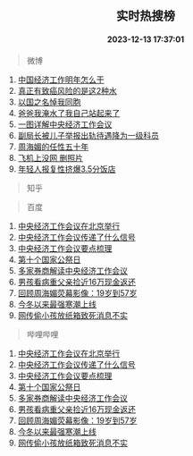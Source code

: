 <div align="center"><h2>实时热搜榜</h2><h4>2023-12-13 17:37:01</h4></div>

> 微博  

1. [中国经济工作明年怎么干](https://s.weibo.com/weibo?q=%23%E4%B8%AD%E5%9B%BD%E7%BB%8F%E6%B5%8E%E5%B7%A5%E4%BD%9C%E6%98%8E%E5%B9%B4%E6%80%8E%E4%B9%88%E5%B9%B2%23&t=31&band_rank=1&Refer=top)<br />
2. [真正有致癌风险的是这2种水](https://s.weibo.com/weibo?q=%23%E7%9C%9F%E6%AD%A3%E6%9C%89%E8%87%B4%E7%99%8C%E9%A3%8E%E9%99%A9%E7%9A%84%E6%98%AF%E8%BF%992%E7%A7%8D%E6%B0%B4%23&t=31&band_rank=2&Refer=top)<br />
3. [以国之名悼我同胞](https://s.weibo.com/weibo?q=%23%E4%BB%A5%E5%9B%BD%E4%B9%8B%E5%90%8D%E6%82%BC%E6%88%91%E5%90%8C%E8%83%9E%23&t=31&band_rank=3&Refer=top)<br />
4. [爸爸我淹水了我自己站起来了](https://s.weibo.com/weibo?q=%23%E7%88%B8%E7%88%B8%E6%88%91%E6%B7%B9%E6%B0%B4%E4%BA%86%E6%88%91%E8%87%AA%E5%B7%B1%E7%AB%99%E8%B5%B7%E6%9D%A5%E4%BA%86%23&t=31&band_rank=4&Refer=top)<br />
5. [一图详解中央经济工作会议](https://s.weibo.com/weibo?q=%23%E4%B8%80%E5%9B%BE%E8%AF%A6%E8%A7%A3%E4%B8%AD%E5%A4%AE%E7%BB%8F%E6%B5%8E%E5%B7%A5%E4%BD%9C%E4%BC%9A%E8%AE%AE%23&t=31&band_rank=5&Refer=top)<br />
6. [副局长被儿子举报出轨待遇降为一级科员](https://s.weibo.com/weibo?q=%23%E5%89%AF%E5%B1%80%E9%95%BF%E8%A2%AB%E5%84%BF%E5%AD%90%E4%B8%BE%E6%8A%A5%E5%87%BA%E8%BD%A8%E5%BE%85%E9%81%87%E9%99%8D%E4%B8%BA%E4%B8%80%E7%BA%A7%E7%A7%91%E5%91%98%23&t=31&band_rank=6&Refer=top)<br />
7. [周海媚的任性五十年](https://s.weibo.com/weibo?q=%E5%91%A8%E6%B5%B7%E5%AA%9A%E7%9A%84%E4%BB%BB%E6%80%A7%E4%BA%94%E5%8D%81%E5%B9%B4&t=31&band_rank=7&Refer=top)<br />
8. [飞机上没网 删照片](https://s.weibo.com/weibo?q=%E9%A3%9E%E6%9C%BA%E4%B8%8A%E6%B2%A1%E7%BD%91%20%E5%88%A0%E7%85%A7%E7%89%87&t=31&band_rank=8&Refer=top)<br />
9. [年轻人报复性挤爆3.5分饭店](https://s.weibo.com/weibo?q=%23%E5%B9%B4%E8%BD%BB%E4%BA%BA%E6%8A%A5%E5%A4%8D%E6%80%A7%E6%8C%A4%E7%88%863.5%E5%88%86%E9%A5%AD%E5%BA%97%23&t=31&band_rank=9&Refer=top)<br />

> 知乎  


> 百度  

1. [中央经济工作会议在北京举行](https://www.baidu.com/s?wd=%E4%B8%AD%E5%A4%AE%E7%BB%8F%E6%B5%8E%E5%B7%A5%E4%BD%9C%E4%BC%9A%E8%AE%AE%E5%9C%A8%E5%8C%97%E4%BA%AC%E4%B8%BE%E8%A1%8C&sa=fyb_news&rsv_dl=fyb_news)<br />
2. [中央经济工作会议传递了什么信号](https://www.baidu.com/s?wd=%E4%B8%AD%E5%A4%AE%E7%BB%8F%E6%B5%8E%E5%B7%A5%E4%BD%9C%E4%BC%9A%E8%AE%AE%E4%BC%A0%E9%80%92%E4%BA%86%E4%BB%80%E4%B9%88%E4%BF%A1%E5%8F%B7&sa=fyb_news&rsv_dl=fyb_news)<br />
3. [中央经济工作会议要点梳理](https://www.baidu.com/s?wd=%E4%B8%AD%E5%A4%AE%E7%BB%8F%E6%B5%8E%E5%B7%A5%E4%BD%9C%E4%BC%9A%E8%AE%AE%E8%A6%81%E7%82%B9%E6%A2%B3%E7%90%86&sa=fyb_news&rsv_dl=fyb_news)<br />
4. [第十个国家公祭日](https://www.baidu.com/s?wd=%E7%AC%AC%E5%8D%81%E4%B8%AA%E5%9B%BD%E5%AE%B6%E5%85%AC%E7%A5%AD%E6%97%A5&sa=fyb_news&rsv_dl=fyb_news)<br />
5. [多家券商解读中央经济工作会议](https://www.baidu.com/s?wd=%E5%A4%9A%E5%AE%B6%E5%88%B8%E5%95%86%E8%A7%A3%E8%AF%BB%E4%B8%AD%E5%A4%AE%E7%BB%8F%E6%B5%8E%E5%B7%A5%E4%BD%9C%E4%BC%9A%E8%AE%AE&sa=fyb_news&rsv_dl=fyb_news)<br />
6. [男孩看病重父亲捡近16万现金返还](https://www.baidu.com/s?wd=%E7%94%B7%E5%AD%A9%E7%9C%8B%E7%97%85%E9%87%8D%E7%88%B6%E4%BA%B2%E6%8D%A1%E8%BF%9116%E4%B8%87%E7%8E%B0%E9%87%91%E8%BF%94%E8%BF%98&sa=fyb_news&rsv_dl=fyb_news)<br />
7. [回顾周海媚荧幕影像：19岁到57岁](https://www.baidu.com/s?wd=%E5%9B%9E%E9%A1%BE%E5%91%A8%E6%B5%B7%E5%AA%9A%E8%8D%A7%E5%B9%95%E5%BD%B1%E5%83%8F%EF%BC%9A19%E5%B2%81%E5%88%B057%E5%B2%81&sa=fyb_news&rsv_dl=fyb_news)<br />
8. [今冬以来最强寒潮上线](https://www.baidu.com/s?wd=%E4%BB%8A%E5%86%AC%E4%BB%A5%E6%9D%A5%E6%9C%80%E5%BC%BA%E5%AF%92%E6%BD%AE%E4%B8%8A%E7%BA%BF&sa=fyb_news&rsv_dl=fyb_news)<br />
9. [网传偷小孩放纸箱致死消息不实](https://www.baidu.com/s?wd=%E7%BD%91%E4%BC%A0%E5%81%B7%E5%B0%8F%E5%AD%A9%E6%94%BE%E7%BA%B8%E7%AE%B1%E8%87%B4%E6%AD%BB%E6%B6%88%E6%81%AF%E4%B8%8D%E5%AE%9E&sa=fyb_news&rsv_dl=fyb_news)<br />

> 哔哩哔哩  

1. [中央经济工作会议在北京举行](https://www.baidu.com/s?wd=%E4%B8%AD%E5%A4%AE%E7%BB%8F%E6%B5%8E%E5%B7%A5%E4%BD%9C%E4%BC%9A%E8%AE%AE%E5%9C%A8%E5%8C%97%E4%BA%AC%E4%B8%BE%E8%A1%8C&sa=fyb_news&rsv_dl=fyb_news)<br />
2. [中央经济工作会议传递了什么信号](https://www.baidu.com/s?wd=%E4%B8%AD%E5%A4%AE%E7%BB%8F%E6%B5%8E%E5%B7%A5%E4%BD%9C%E4%BC%9A%E8%AE%AE%E4%BC%A0%E9%80%92%E4%BA%86%E4%BB%80%E4%B9%88%E4%BF%A1%E5%8F%B7&sa=fyb_news&rsv_dl=fyb_news)<br />
3. [中央经济工作会议要点梳理](https://www.baidu.com/s?wd=%E4%B8%AD%E5%A4%AE%E7%BB%8F%E6%B5%8E%E5%B7%A5%E4%BD%9C%E4%BC%9A%E8%AE%AE%E8%A6%81%E7%82%B9%E6%A2%B3%E7%90%86&sa=fyb_news&rsv_dl=fyb_news)<br />
4. [第十个国家公祭日](https://www.baidu.com/s?wd=%E7%AC%AC%E5%8D%81%E4%B8%AA%E5%9B%BD%E5%AE%B6%E5%85%AC%E7%A5%AD%E6%97%A5&sa=fyb_news&rsv_dl=fyb_news)<br />
5. [多家券商解读中央经济工作会议](https://www.baidu.com/s?wd=%E5%A4%9A%E5%AE%B6%E5%88%B8%E5%95%86%E8%A7%A3%E8%AF%BB%E4%B8%AD%E5%A4%AE%E7%BB%8F%E6%B5%8E%E5%B7%A5%E4%BD%9C%E4%BC%9A%E8%AE%AE&sa=fyb_news&rsv_dl=fyb_news)<br />
6. [男孩看病重父亲捡近16万现金返还](https://www.baidu.com/s?wd=%E7%94%B7%E5%AD%A9%E7%9C%8B%E7%97%85%E9%87%8D%E7%88%B6%E4%BA%B2%E6%8D%A1%E8%BF%9116%E4%B8%87%E7%8E%B0%E9%87%91%E8%BF%94%E8%BF%98&sa=fyb_news&rsv_dl=fyb_news)<br />
7. [回顾周海媚荧幕影像：19岁到57岁](https://www.baidu.com/s?wd=%E5%9B%9E%E9%A1%BE%E5%91%A8%E6%B5%B7%E5%AA%9A%E8%8D%A7%E5%B9%95%E5%BD%B1%E5%83%8F%EF%BC%9A19%E5%B2%81%E5%88%B057%E5%B2%81&sa=fyb_news&rsv_dl=fyb_news)<br />
8. [今冬以来最强寒潮上线](https://www.baidu.com/s?wd=%E4%BB%8A%E5%86%AC%E4%BB%A5%E6%9D%A5%E6%9C%80%E5%BC%BA%E5%AF%92%E6%BD%AE%E4%B8%8A%E7%BA%BF&sa=fyb_news&rsv_dl=fyb_news)<br />
9. [网传偷小孩放纸箱致死消息不实](https://www.baidu.com/s?wd=%E7%BD%91%E4%BC%A0%E5%81%B7%E5%B0%8F%E5%AD%A9%E6%94%BE%E7%BA%B8%E7%AE%B1%E8%87%B4%E6%AD%BB%E6%B6%88%E6%81%AF%E4%B8%8D%E5%AE%9E&sa=fyb_news&rsv_dl=fyb_news)<br />
